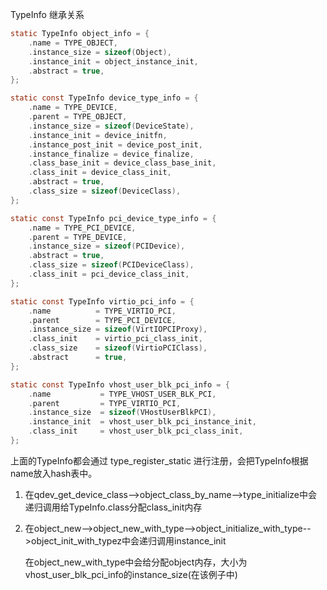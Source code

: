 TypeInfo 继承关系

```c
static TypeInfo object_info = {
    .name = TYPE_OBJECT,
    .instance_size = sizeof(Object),
    .instance_init = object_instance_init,
    .abstract = true,
};

static const TypeInfo device_type_info = {
    .name = TYPE_DEVICE,
    .parent = TYPE_OBJECT,
    .instance_size = sizeof(DeviceState),
    .instance_init = device_initfn,
    .instance_post_init = device_post_init,
    .instance_finalize = device_finalize,
    .class_base_init = device_class_base_init,
    .class_init = device_class_init,
    .abstract = true,
    .class_size = sizeof(DeviceClass),
};

static const TypeInfo pci_device_type_info = {
    .name = TYPE_PCI_DEVICE,
    .parent = TYPE_DEVICE,
    .instance_size = sizeof(PCIDevice),
    .abstract = true,
    .class_size = sizeof(PCIDeviceClass),
    .class_init = pci_device_class_init,
};

static const TypeInfo virtio_pci_info = {
    .name          = TYPE_VIRTIO_PCI,
    .parent        = TYPE_PCI_DEVICE,
    .instance_size = sizeof(VirtIOPCIProxy),
    .class_init    = virtio_pci_class_init,
    .class_size    = sizeof(VirtioPCIClass),
    .abstract      = true,
};

static const TypeInfo vhost_user_blk_pci_info = {
    .name           = TYPE_VHOST_USER_BLK_PCI,
    .parent         = TYPE_VIRTIO_PCI,
    .instance_size  = sizeof(VHostUserBlkPCI),
    .instance_init  = vhost_user_blk_pci_instance_init,
    .class_init     = vhost_user_blk_pci_class_init,
};
```

上面的TypeInfo都会通过 type_register_static 进行注册，会把TypeInfo根据name放入hash表中。

1. 在qdev_get_device_class-->object_class_by_name-->type_initialize中会递归调用给TypeInfo.class分配class_init内存

2. 在object_new-->object_new_with_type-->object_initialize_with_type-->object_init_with_typez中会递归调用instance_init

   在object_new_with_type中会给分配object内存，大小为vhost_user_blk_pci_info的instance_size(在该例子中)

